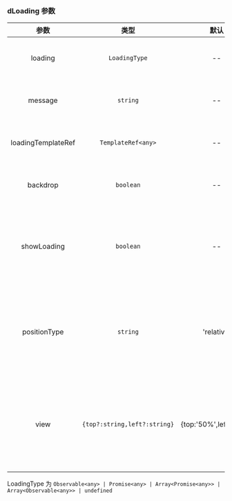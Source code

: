 ### dLoading 参数

| 参数        | 类型                            | 默认        |   说明                                      |
| :---------: | :-----------------------------: | :---------: | :------------------------------------------|
| loading     | `LoadingType`                    | --    | 可选，控制loading状态|
| message     | `string`                         | --     | 可选，loading时的提示信息 |
| loadingTemplateRef | `TemplateRef<any>`               | --      | 可选，自定义loading模板 |
| backdrop    | `boolean`                        | --     | 可选，loading时是否显示遮罩 |
| showLoading | `boolean` | --      | 可选，手动启动和关闭loading状态,与`loading`参数不能同时使用 |
| positionType | `string` | 'relative'      | 可选，指定`dLoading`宿主元素的定位类型,取值与css position属性一致 |
| view | `{top?:string,left?:string}` | {top:'50%',left:'50%'}      | 可选，调整loading的显示位置，相对于宿主元素的顶部距离与左侧距离 |

LoadingType 为 `Observable<any> | Promise<any> | Array<Promise<any>> | Array<Observable<any>> | undefined`
